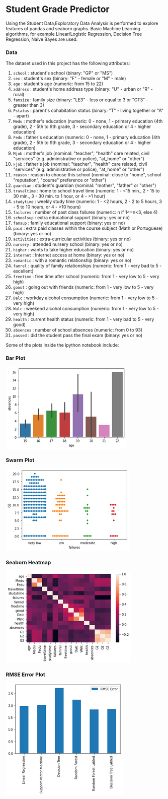 # Student Grade Predictor

Using the Student Data,Exploratory Data Analysis is performed to explore features of pandas and seaborn graphs. Basic Machine Learning algorithms, for example Linear/Logistic Regression, Decision Tree Regression, Naive Bayes are used.

### Data 
The dataset used in this project has the following attributes:
1. `school` : student's school (binary: "GP" or "MS")
2. `sex` : student's sex (binary: "F" - female or "M" - male)
3. `age` : student's age (numeric: from 15 to 22)
4. `address` : student's home address type (binary: "U" - urban or "R" - rural)
5. `famsize` : family size (binary: "LE3" - less or equal to 3 or "GT3" - greater than 3)
6. `Pstatus` : parent's cohabitation status (binary: "T" - living together or "A" - apart)
7. `Medu` : mother's education (numeric: 0 - none,  1 - primary education (4th grade), 2 - 5th to 9th grade, 3 - secondary education or 4 - higher education)
8. `Fedu` : father's education (numeric: 0 - none,  1 - primary education (4th grade), 2 - 5th to 9th grade, 3 - secondary education or 4 - higher education)
9. `Mjob` : mother's job (nominal: "teacher", "health" care related, civil "services" (e.g. administrative or police), "at_home" or "other")
10. `Fjob` : father's job (nominal: "teacher", "health" care related, civil "services" (e.g. administrative or police), "at_home" or "other")
11. `reason` : reason to choose this school (nominal: close to "home", school "reputation", "course" preference or "other")
12. `guardian` : student's guardian (nominal: "mother", "father" or "other")
13. `traveltime` : home to school travel time (numeric: 1 - <15 min., 2 - 15 to 30 min., 3 - 30 min. to 1 hour, or 4 - >1 hour)
14. `studytime` : weekly study time (numeric: 1 - <2 hours, 2 - 2 to 5 hours, 3 - 5 to 10 hours, or 4 - >10 hours)
15. `failures` : number of past class failures (numeric: n if 1<=n<3, else 4)
16. `schoolsup` : extra educational support (binary: yes or no)
17. `famsup` : family educational support (binary: yes or no)
18. `paid` : extra paid classes within the course subject (Math or Portuguese) (binary: yes or no)
19. `activities` : extra-curricular activities (binary: yes or no)
20. `nursery` : attended nursery school (binary: yes or no)
21. `higher` : wants to take higher education (binary: yes or no)
22. `internet` : Internet access at home (binary: yes or no)
23. `romantic` : with a romantic relationship (binary: yes or no)
24. `famrel` : quality of family relationships (numeric: from 1 - very bad to 5 - excellent)
25. `freetime` : free time after school (numeric: from 1 - very low to 5 - very high)
26. `goout` : going out with friends (numeric: from 1 - very low to 5 - very high)
27. `Dalc` : workday alcohol consumption (numeric: from 1 - very low to 5 - very high)
28. `Walc` : weekend alcohol consumption (numeric: from 1 - very low to 5 - very high)
29. `health` : current health status (numeric: from 1 - very bad to 5 - very good)
30. `absences` : number of school absences (numeric: from 0 to 93)
31. `passed` : did the student pass the final exam (binary: yes or no)

Some of the plots inside the ipython notebook include:

### Bar Plot
![](plots%20and%20results/barplot_age_vs_absences.png)

### Swarm Plot
![](plots%20and%20results/swarmplot_Fail_vs_G3.png)

### Seaborn Heatmap
![](plots%20and%20results/heatmap.png)

### RMSE Error Plot
![](plots%20and%20results/rmse_error.png)

